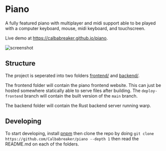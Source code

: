 # Piano

A fully featured piano with multiplayer and midi support able to be played
with a computer keyboard, mouse, midi keyboard, and touchscreen.

Live demo at https://calbabreaker.github.io/piano.

![screenshot](https://github.com/Calbabreaker/piano/assets/57030377/3159a33b-1c85-4698-8e0a-48383975d7b4)

## Structure

The project is seperated into two folders [frontend/](./frontend) and [backend/](./backend).

The frontend folder will contain the piano frontend website. This can just be
hosted somewhere statically able to serve files after building. The
`deploy-frontend` branch will contain the built version of the `main` branch.

The backend folder will contain the Rust backend server running warp.

## Developing

To start developing, install [pnpm](https://pnpm.io/) then clone the
repo by doing `git clone https://github.com/Calbabreaker/piano --depth 1` then
read the README.md on each of the folders.
